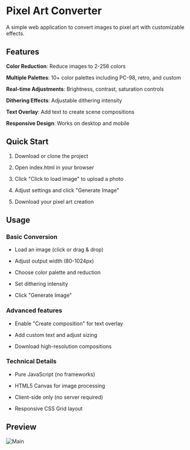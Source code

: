 # Pixel Art Converter

  A simple web application to convert images to pixel art with customizable effects.

## Features

  **Color Reduction**: Reduce images to 2-256 colors

  **Multiple Palettes**: 10+ color palettes including PC-98, retro, and custom

  **Real-time Adjustments**: Brightness, contrast, saturation controls

  **Dithering Effects**: Adjustable dithering intensity

  **Text Overlay**: Add text to create scene compositions

  **Responsive Design**: Works on desktop and mobile

## Quick Start

1. Download or clone the project

2. Open index.html in your browser

3. Click "Click to load image" to upload a photo

4. Adjust settings and click "Generate Image"

5. Download your pixel art creation

## Usage

### Basic Conversion

-  Load an image (click or drag & drop)

-  Adjust output width (80-1024px)

-  Choose color palette and reduction

-  Set dithering intensity

-  Click "Generate Image"

### Advanced features

-  Enable "Create composition" for text overlay

-  Add custom text and adjust sizing

-  Download high-resolution compositions

### Technical Details

-  Pure JavaScript (no frameworks)

-  HTML5 Canvas for image processing

-  Client-side only (no server required)

-  Responsive CSS Grid layout

## Preview

![Main](https://i.imgur.com/z1qjRjf.png)